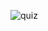 ![quiz](https://github.com/MohsinKing2002/TS_Quizzy/assets/86507595/20660afc-9218-40d2-be64-715bebb3c81f)
